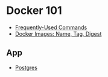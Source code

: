 # Docker 101

- [Frequently-Used Commands](./docs/frequently-used-commands.md)
- [Docker Images: Name, Tag, Digest](./docs/docker_images_name_tag_digest.md)

## App

- [Postgres](./docs/postgres.md)
